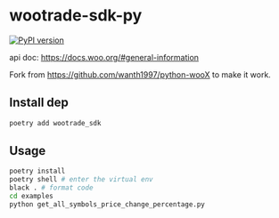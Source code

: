 # wootrade-sdk-py

[![PyPI version](https://badge.fury.io/py/wootrade-sdk.svg)](https://badge.fury.io/py/wootrade-sdk)

api doc: <https://docs.woo.org/#general-information>

Fork from <https://github.com/wanth1997/python-wooX> to make it work.

## Install dep

```sh
poetry add wootrade_sdk
```

## Usage

```sh
poetry install
poetry shell # enter the virtual env
black . # format code
cd examples
python get_all_symbols_price_change_percentage.py
```
